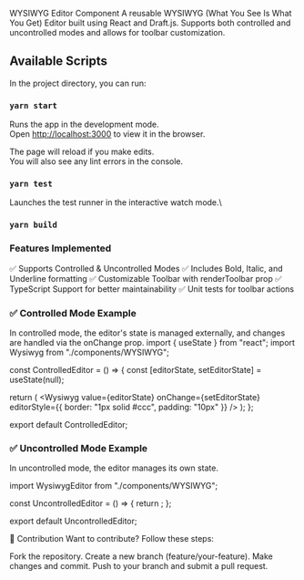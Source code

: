 WYSIWYG Editor Component
A reusable WYSIWYG (What You See Is What You Get) Editor built using React and Draft.js. Supports both controlled and uncontrolled modes and allows for toolbar customization.

## Available Scripts

In the project directory, you can run:

### `yarn start`

Runs the app in the development mode.\
Open [http://localhost:3000](http://localhost:3000) to view it in the browser.

The page will reload if you make edits.\
You will also see any lint errors in the console.

### `yarn test`

Launches the test runner in the interactive watch mode.\

### `yarn build`

### Features Implemented

✅ Supports Controlled & Uncontrolled Modes
✅ Includes Bold, Italic, and Underline formatting
✅ Customizable Toolbar with renderToolbar prop
✅ TypeScript Support for better maintainability
✅ Unit tests for toolbar actions

### ✅ Controlled Mode Example

In controlled mode, the editor's state is managed externally, and changes are handled via the onChange prop.
import { useState } from "react";
import Wysiwyg from "./components/WYSIWYG";

const ControlledEditor = () => {
const [editorState, setEditorState] = useState(null);

return (
<Wysiwyg
value={editorState}
onChange={setEditorState}
editorStyle={{ border: "1px solid #ccc", padding: "10px" }}
/>
);
};

export default ControlledEditor;

### ✅ Uncontrolled Mode Example

In uncontrolled mode, the editor manages its own state.

import WysiwygEditor from "./components/WYSIWYG";

const UncontrolledEditor = () => {
return <WysiwygEditor />;
};

export default UncontrolledEditor;

📌 Contribution
Want to contribute? Follow these steps:

Fork the repository.
Create a new branch (feature/your-feature).
Make changes and commit.
Push to your branch and submit a pull request.
